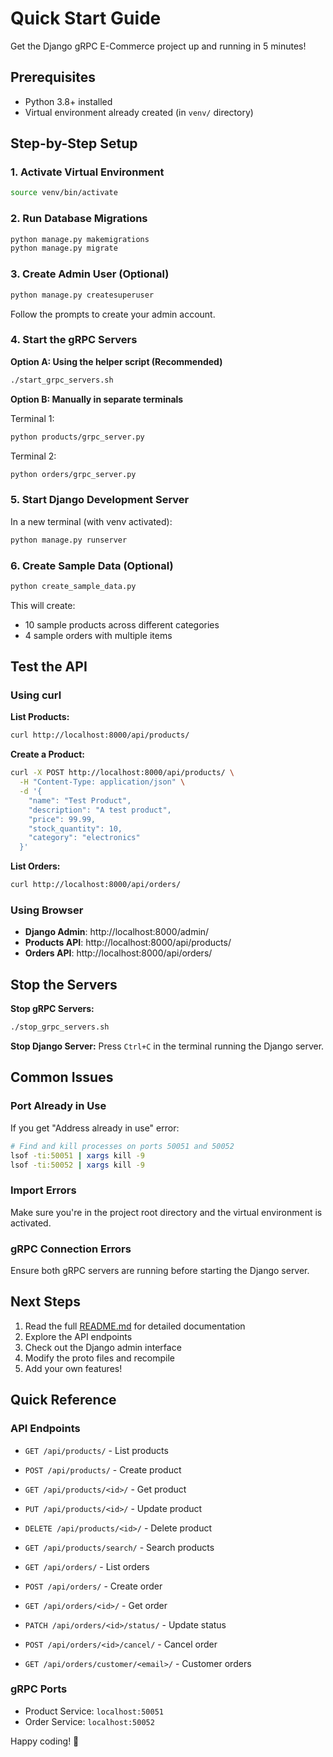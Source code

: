 # Quick Start Guide

Get the Django gRPC E-Commerce project up and running in 5 minutes!

## Prerequisites

- Python 3.8+ installed
- Virtual environment already created (in `venv/` directory)

## Step-by-Step Setup

### 1. Activate Virtual Environment

```bash
source venv/bin/activate
```

### 2. Run Database Migrations

```bash
python manage.py makemigrations
python manage.py migrate
```

### 3. Create Admin User (Optional)

```bash
python manage.py createsuperuser
```

Follow the prompts to create your admin account.

### 4. Start the gRPC Servers

**Option A: Using the helper script (Recommended)**

```bash
./start_grpc_servers.sh
```

**Option B: Manually in separate terminals**

Terminal 1:
```bash
python products/grpc_server.py
```

Terminal 2:
```bash
python orders/grpc_server.py
```

### 5. Start Django Development Server

In a new terminal (with venv activated):

```bash
python manage.py runserver
```

### 6. Create Sample Data (Optional)

```bash
python create_sample_data.py
```

This will create:
- 10 sample products across different categories
- 4 sample orders with multiple items

## Test the API

### Using curl

**List Products:**
```bash
curl http://localhost:8000/api/products/
```

**Create a Product:**
```bash
curl -X POST http://localhost:8000/api/products/ \
  -H "Content-Type: application/json" \
  -d '{
    "name": "Test Product",
    "description": "A test product",
    "price": 99.99,
    "stock_quantity": 10,
    "category": "electronics"
  }'
```

**List Orders:**
```bash
curl http://localhost:8000/api/orders/
```

### Using Browser

- **Django Admin**: http://localhost:8000/admin/
- **Products API**: http://localhost:8000/api/products/
- **Orders API**: http://localhost:8000/api/orders/

## Stop the Servers

**Stop gRPC Servers:**
```bash
./stop_grpc_servers.sh
```

**Stop Django Server:**
Press `Ctrl+C` in the terminal running the Django server.

## Common Issues

### Port Already in Use

If you get "Address already in use" error:

```bash
# Find and kill processes on ports 50051 and 50052
lsof -ti:50051 | xargs kill -9
lsof -ti:50052 | xargs kill -9
```

### Import Errors

Make sure you're in the project root directory and the virtual environment is activated.

### gRPC Connection Errors

Ensure both gRPC servers are running before starting the Django server.

## Next Steps

1. Read the full [README.md](README.md) for detailed documentation
2. Explore the API endpoints
3. Check out the Django admin interface
4. Modify the proto files and recompile
5. Add your own features!

## Quick Reference

### API Endpoints

- `GET /api/products/` - List products
- `POST /api/products/` - Create product
- `GET /api/products/<id>/` - Get product
- `PUT /api/products/<id>/` - Update product
- `DELETE /api/products/<id>/` - Delete product
- `GET /api/products/search/` - Search products

- `GET /api/orders/` - List orders
- `POST /api/orders/` - Create order
- `GET /api/orders/<id>/` - Get order
- `PATCH /api/orders/<id>/status/` - Update status
- `POST /api/orders/<id>/cancel/` - Cancel order
- `GET /api/orders/customer/<email>/` - Customer orders

### gRPC Ports

- Product Service: `localhost:50051`
- Order Service: `localhost:50052`

Happy coding! 🚀
